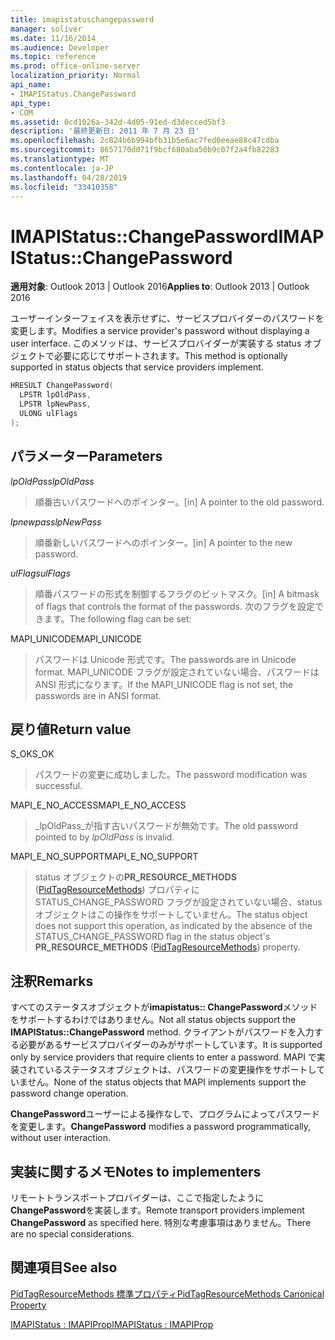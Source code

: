 ```yaml
---
title: imapistatuschangepassword
manager: soliver
ms.date: 11/16/2014
ms.audience: Developer
ms.topic: reference
ms.prod: office-online-server
localization_priority: Normal
api_name:
- IMAPIStatus.ChangePassword
api_type:
- COM
ms.assetid: 0cd1026a-342d-4d05-91ed-d3decced5bf3
description: '最終更新日: 2011 年 7 月 23 日'
ms.openlocfilehash: 2c824b6b994bfb31b5e6ac7fed0eeae88c47cdba
ms.sourcegitcommit: 8657170d071f9bcf680aba50b9c07f2a4fb82283
ms.translationtype: MT
ms.contentlocale: ja-JP
ms.lasthandoff: 04/28/2019
ms.locfileid: "33410358"
---
```

# <a name="imapistatuschangepassword"></a><span data-ttu-id="7f59b-103">IMAPIStatus::ChangePassword</span><span class="sxs-lookup"><span data-stu-id="7f59b-103">IMAPIStatus::ChangePassword</span></span>

  
  
<span data-ttu-id="7f59b-104">**適用対象**: Outlook 2013 | Outlook 2016</span><span class="sxs-lookup"><span data-stu-id="7f59b-104">**Applies to**: Outlook 2013 | Outlook 2016</span></span> 
  
<span data-ttu-id="7f59b-105">ユーザーインターフェイスを表示せずに、サービスプロバイダーのパスワードを変更します。</span><span class="sxs-lookup"><span data-stu-id="7f59b-105">Modifies a service provider's password without displaying a user interface.</span></span> <span data-ttu-id="7f59b-106">このメソッドは、サービスプロバイダーが実装する status オブジェクトで必要に応じてサポートされます。</span><span class="sxs-lookup"><span data-stu-id="7f59b-106">This method is optionally supported in status objects that service providers implement.</span></span>
  
```cpp
HRESULT ChangePassword(
  LPSTR lpOldPass,
  LPSTR lpNewPass,
  ULONG ulFlags
);
```

## <a name="parameters"></a><span data-ttu-id="7f59b-107">パラメーター</span><span class="sxs-lookup"><span data-stu-id="7f59b-107">Parameters</span></span>

 <span data-ttu-id="7f59b-108">_lpOldPass_</span><span class="sxs-lookup"><span data-stu-id="7f59b-108">_lpOldPass_</span></span>
  
> <span data-ttu-id="7f59b-109">順番古いパスワードへのポインター。</span><span class="sxs-lookup"><span data-stu-id="7f59b-109">[in] A pointer to the old password.</span></span>
    
 <span data-ttu-id="7f59b-110">_lpnewpass_</span><span class="sxs-lookup"><span data-stu-id="7f59b-110">_lpNewPass_</span></span>
  
> <span data-ttu-id="7f59b-111">順番新しいパスワードへのポインター。</span><span class="sxs-lookup"><span data-stu-id="7f59b-111">[in] A pointer to the new password.</span></span>
    
 <span data-ttu-id="7f59b-112">_ulFlags_</span><span class="sxs-lookup"><span data-stu-id="7f59b-112">_ulFlags_</span></span>
  
> <span data-ttu-id="7f59b-113">順番パスワードの形式を制御するフラグのビットマスク。</span><span class="sxs-lookup"><span data-stu-id="7f59b-113">[in] A bitmask of flags that controls the format of the passwords.</span></span> <span data-ttu-id="7f59b-114">次のフラグを設定できます。</span><span class="sxs-lookup"><span data-stu-id="7f59b-114">The following flag can be set:</span></span>
    
<span data-ttu-id="7f59b-115">MAPI_UNICODE</span><span class="sxs-lookup"><span data-stu-id="7f59b-115">MAPI_UNICODE</span></span> 
  
> <span data-ttu-id="7f59b-116">パスワードは Unicode 形式です。</span><span class="sxs-lookup"><span data-stu-id="7f59b-116">The passwords are in Unicode format.</span></span> <span data-ttu-id="7f59b-117">MAPI_UNICODE フラグが設定されていない場合、パスワードは ANSI 形式になります。</span><span class="sxs-lookup"><span data-stu-id="7f59b-117">If the MAPI_UNICODE flag is not set, the passwords are in ANSI format.</span></span>
    
## <a name="return-value"></a><span data-ttu-id="7f59b-118">戻り値</span><span class="sxs-lookup"><span data-stu-id="7f59b-118">Return value</span></span>

<span data-ttu-id="7f59b-119">S_OK</span><span class="sxs-lookup"><span data-stu-id="7f59b-119">S_OK</span></span> 
  
> <span data-ttu-id="7f59b-120">パスワードの変更に成功しました。</span><span class="sxs-lookup"><span data-stu-id="7f59b-120">The password modification was successful.</span></span>
    
<span data-ttu-id="7f59b-121">MAPI_E_NO_ACCESS</span><span class="sxs-lookup"><span data-stu-id="7f59b-121">MAPI_E_NO_ACCESS</span></span> 
  
> <span data-ttu-id="7f59b-122">_lpOldPass_が指す古いパスワードが無効です。</span><span class="sxs-lookup"><span data-stu-id="7f59b-122">The old password pointed to by  _lpOldPass_ is invalid.</span></span> 
    
<span data-ttu-id="7f59b-123">MAPI_E_NO_SUPPORT</span><span class="sxs-lookup"><span data-stu-id="7f59b-123">MAPI_E_NO_SUPPORT</span></span> 
  
> <span data-ttu-id="7f59b-124">status オブジェクトの**PR_RESOURCE_METHODS** ([PidTagResourceMethods](pidtagresourcemethods-canonical-property.md)) プロパティに STATUS_CHANGE_PASSWORD フラグが設定されていない場合、status オブジェクトはこの操作をサポートしていません。</span><span class="sxs-lookup"><span data-stu-id="7f59b-124">The status object does not support this operation, as indicated by the absence of the STATUS_CHANGE_PASSWORD flag in the status object's **PR_RESOURCE_METHODS** ([PidTagResourceMethods](pidtagresourcemethods-canonical-property.md)) property.</span></span>
    
## <a name="remarks"></a><span data-ttu-id="7f59b-125">注釈</span><span class="sxs-lookup"><span data-stu-id="7f59b-125">Remarks</span></span>

<span data-ttu-id="7f59b-126">すべてのステータスオブジェクトが**imapistatus:: ChangePassword**メソッドをサポートするわけではありません。</span><span class="sxs-lookup"><span data-stu-id="7f59b-126">Not all status objects support the **IMAPIStatus::ChangePassword** method.</span></span> <span data-ttu-id="7f59b-127">クライアントがパスワードを入力する必要があるサービスプロバイダーのみがサポートしています。</span><span class="sxs-lookup"><span data-stu-id="7f59b-127">It is supported only by service providers that require clients to enter a password.</span></span> <span data-ttu-id="7f59b-128">MAPI で実装されているステータスオブジェクトは、パスワードの変更操作をサポートしていません。</span><span class="sxs-lookup"><span data-stu-id="7f59b-128">None of the status objects that MAPI implements support the password change operation.</span></span> 
  
 <span data-ttu-id="7f59b-129">**ChangePassword**ユーザーによる操作なしで、プログラムによってパスワードを変更します。</span><span class="sxs-lookup"><span data-stu-id="7f59b-129">**ChangePassword** modifies a password programmatically, without user interaction.</span></span> 
  
## <a name="notes-to-implementers"></a><span data-ttu-id="7f59b-130">実装に関するメモ</span><span class="sxs-lookup"><span data-stu-id="7f59b-130">Notes to implementers</span></span>

<span data-ttu-id="7f59b-131">リモートトランスポートプロバイダーは、ここで指定したように**ChangePassword**を実装します。</span><span class="sxs-lookup"><span data-stu-id="7f59b-131">Remote transport providers implement **ChangePassword** as specified here.</span></span> <span data-ttu-id="7f59b-132">特別な考慮事項はありません。</span><span class="sxs-lookup"><span data-stu-id="7f59b-132">There are no special considerations.</span></span> 
  
## <a name="see-also"></a><span data-ttu-id="7f59b-133">関連項目</span><span class="sxs-lookup"><span data-stu-id="7f59b-133">See also</span></span>



[<span data-ttu-id="7f59b-134">PidTagResourceMethods 標準プロパティ</span><span class="sxs-lookup"><span data-stu-id="7f59b-134">PidTagResourceMethods Canonical Property</span></span>](pidtagresourcemethods-canonical-property.md)
  
[<span data-ttu-id="7f59b-135">IMAPIStatus : IMAPIProp</span><span class="sxs-lookup"><span data-stu-id="7f59b-135">IMAPIStatus : IMAPIProp</span></span>](imapistatusimapiprop.md)

